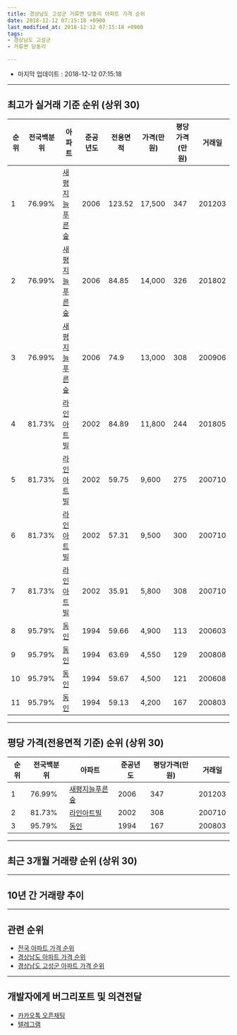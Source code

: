 ```yaml
---
title: 경상남도 고성군 거류면 당동리 아파트 가격 순위
date: 2018-12-12 07:15:18 +0900
last_modified_at: 2018-12-12 07:15:18 +0900
tags:
- 경상남도 고성군
- 거류면 당동리

---
```


* 마지막 업데이트 : 2018-12-12 07:15:18

---

## 최고가 실거래 기준 순위 (상위 30)


|순위|전국백분위|아파트|준공년도|전용면적|가격(만원)|평당가격(만원)|거래일|
|---|---|---|---|---|---|---|---|
|1|76.99%|[새평지늘푸른숲](https://search.naver.com/search.naver?query=%EA%B2%BD%EC%83%81%EB%82%A8%EB%8F%84+%EA%B3%A0%EC%84%B1%EA%B5%B0+%EA%B1%B0%EB%A5%98%EB%A9%B4+%EB%8B%B9%EB%8F%99%EB%A6%AC+%EC%83%88%ED%8F%89%EC%A7%80%EB%8A%98%ED%91%B8%EB%A5%B8%EC%88%B2)|2006|123.52|17,500|347|201203|
|2|76.99%|[새평지늘푸른숲](https://search.naver.com/search.naver?query=%EA%B2%BD%EC%83%81%EB%82%A8%EB%8F%84+%EA%B3%A0%EC%84%B1%EA%B5%B0+%EA%B1%B0%EB%A5%98%EB%A9%B4+%EB%8B%B9%EB%8F%99%EB%A6%AC+%EC%83%88%ED%8F%89%EC%A7%80%EB%8A%98%ED%91%B8%EB%A5%B8%EC%88%B2)|2006|84.85|14,000|326|201802|
|3|76.99%|[새평지늘푸른숲](https://search.naver.com/search.naver?query=%EA%B2%BD%EC%83%81%EB%82%A8%EB%8F%84+%EA%B3%A0%EC%84%B1%EA%B5%B0+%EA%B1%B0%EB%A5%98%EB%A9%B4+%EB%8B%B9%EB%8F%99%EB%A6%AC+%EC%83%88%ED%8F%89%EC%A7%80%EB%8A%98%ED%91%B8%EB%A5%B8%EC%88%B2)|2006|74.9|13,000|308|200906|
|4|81.73%|[라인아트빌](https://search.naver.com/search.naver?query=%EA%B2%BD%EC%83%81%EB%82%A8%EB%8F%84+%EA%B3%A0%EC%84%B1%EA%B5%B0+%EA%B1%B0%EB%A5%98%EB%A9%B4+%EB%8B%B9%EB%8F%99%EB%A6%AC+%EB%9D%BC%EC%9D%B8%EC%95%84%ED%8A%B8%EB%B9%8C)|2002|84.89|11,800|244|201805|
|5|81.73%|[라인아트빌](https://search.naver.com/search.naver?query=%EA%B2%BD%EC%83%81%EB%82%A8%EB%8F%84+%EA%B3%A0%EC%84%B1%EA%B5%B0+%EA%B1%B0%EB%A5%98%EB%A9%B4+%EB%8B%B9%EB%8F%99%EB%A6%AC+%EB%9D%BC%EC%9D%B8%EC%95%84%ED%8A%B8%EB%B9%8C)|2002|59.75|9,600|275|200710|
|6|81.73%|[라인아트빌](https://search.naver.com/search.naver?query=%EA%B2%BD%EC%83%81%EB%82%A8%EB%8F%84+%EA%B3%A0%EC%84%B1%EA%B5%B0+%EA%B1%B0%EB%A5%98%EB%A9%B4+%EB%8B%B9%EB%8F%99%EB%A6%AC+%EB%9D%BC%EC%9D%B8%EC%95%84%ED%8A%B8%EB%B9%8C)|2002|57.31|9,500|300|200710|
|7|81.73%|[라인아트빌](https://search.naver.com/search.naver?query=%EA%B2%BD%EC%83%81%EB%82%A8%EB%8F%84+%EA%B3%A0%EC%84%B1%EA%B5%B0+%EA%B1%B0%EB%A5%98%EB%A9%B4+%EB%8B%B9%EB%8F%99%EB%A6%AC+%EB%9D%BC%EC%9D%B8%EC%95%84%ED%8A%B8%EB%B9%8C)|2002|35.91|5,800|308|200710|
|8|95.79%|[동인](https://search.naver.com/search.naver?query=%EA%B2%BD%EC%83%81%EB%82%A8%EB%8F%84+%EA%B3%A0%EC%84%B1%EA%B5%B0+%EA%B1%B0%EB%A5%98%EB%A9%B4+%EB%8B%B9%EB%8F%99%EB%A6%AC+%EB%8F%99%EC%9D%B8)|1994|59.66|4,900|113|200603|
|9|95.79%|[동인](https://search.naver.com/search.naver?query=%EA%B2%BD%EC%83%81%EB%82%A8%EB%8F%84+%EA%B3%A0%EC%84%B1%EA%B5%B0+%EA%B1%B0%EB%A5%98%EB%A9%B4+%EB%8B%B9%EB%8F%99%EB%A6%AC+%EB%8F%99%EC%9D%B8)|1994|63.69|4,550|129|200808|
|10|95.79%|[동인](https://search.naver.com/search.naver?query=%EA%B2%BD%EC%83%81%EB%82%A8%EB%8F%84+%EA%B3%A0%EC%84%B1%EA%B5%B0+%EA%B1%B0%EB%A5%98%EB%A9%B4+%EB%8B%B9%EB%8F%99%EB%A6%AC+%EB%8F%99%EC%9D%B8)|1994|59.67|4,500|121|200608|
|11|95.79%|[동인](https://search.naver.com/search.naver?query=%EA%B2%BD%EC%83%81%EB%82%A8%EB%8F%84+%EA%B3%A0%EC%84%B1%EA%B5%B0+%EA%B1%B0%EB%A5%98%EB%A9%B4+%EB%8B%B9%EB%8F%99%EB%A6%AC+%EB%8F%99%EC%9D%B8)|1994|59.13|4,200|167|200803|


---

## 평당 가격(전용면적 기준) 순위 (상위 30)


|순위|전국백분위|아파트|준공년도|평당가격(만원)|거래일|
|---|---|---|---|---|---|
|1|76.99%|[새평지늘푸른숲](https://search.naver.com/search.naver?query=%EA%B2%BD%EC%83%81%EB%82%A8%EB%8F%84+%EA%B3%A0%EC%84%B1%EA%B5%B0+%EA%B1%B0%EB%A5%98%EB%A9%B4+%EB%8B%B9%EB%8F%99%EB%A6%AC+%EC%83%88%ED%8F%89%EC%A7%80%EB%8A%98%ED%91%B8%EB%A5%B8%EC%88%B2)|2006|347|201203|
|2|81.73%|[라인아트빌](https://search.naver.com/search.naver?query=%EA%B2%BD%EC%83%81%EB%82%A8%EB%8F%84+%EA%B3%A0%EC%84%B1%EA%B5%B0+%EA%B1%B0%EB%A5%98%EB%A9%B4+%EB%8B%B9%EB%8F%99%EB%A6%AC+%EB%9D%BC%EC%9D%B8%EC%95%84%ED%8A%B8%EB%B9%8C)|2002|308|200710|
|3|95.79%|[동인](https://search.naver.com/search.naver?query=%EA%B2%BD%EC%83%81%EB%82%A8%EB%8F%84+%EA%B3%A0%EC%84%B1%EA%B5%B0+%EA%B1%B0%EB%A5%98%EB%A9%B4+%EB%8B%B9%EB%8F%99%EB%A6%AC+%EB%8F%99%EC%9D%B8)|1994|167|200803|


---

## 최근 3개월 거래량 순위 (상위 30)


<div style="width:100%;">
    <canvas id="deal_count_ranking" height="250"></canvas>
</div>


<script>
new Chart(document.getElementById("deal_count_ranking"), {
    type: 'horizontalBar',
    data: {
        labels: ['새평지늘푸른숲'],
        datasets: [{
            label: '실거래 수',
            data: [4],
            borderColor: "rgba(255, 0, 128, 1)",
            backgroundColor: "rgba(255, 0, 128, 0.5)",
            fill: false,
        }]
    },
    options: {
        responsive: true,
        title: {
            display: true,
            text: '최근 3개월 거래량 순위'
        },
        tooltips: {
            mode: 'index',
            intersect: false,
            callbacks: {
                title: function(tooltipItems, data) {
                    return "실거래 수:";
                },
                label: function(tooltipItem, data) {
                    return data.labels[tooltipItem.index] + ": " + tooltipItem.xLabel;
                }
            }
        },
        hover: {
            mode: 'nearest',
            intersect: true
        },
        scales: {
            xAxes: [{
                display: true,
                scaleLabel: {
                    display: true,
                    labelString: '실거래 수'
                },
                ticks: {
                    suggestedMin: 0,
                }
            }],
            yAxes: [{
                display: true,
                ticks: {
                    autoSkip: false,
                    callback: function(value, index, values) {
                        if (value.length > 15)
                            return value.substr(0, 13) + "...";
                        else
                            return value;
                    }
                },
                scaleLabel: {
                    display: false,
                }
            }]
        }
    }
});

</script>


---

## 10년 간 거래량 추이


<div style="width:100%;">
    <canvas id="deal_progress" height="250"></canvas>
</div>

<script>
new Chart(document.getElementById("deal_progress"), {
    type: 'line',
    data: {
        labels: ['200812','200901','200902','200903','200904','200905','200906','200907','200908','200909','200910','200911','200912','201001','201002','201003','201004','201005','201006','201007','201008','201009','201010','201011','201012','201101','201102','201103','201104','201105','201106','201107','201108','201109','201110','201111','201112','201201','201202','201203','201204','201205','201206','201207','201208','201209','201210','201211','201212','201301','201302','201303','201304','201305','201306','201307','201308','201309','201310','201311','201312','201401','201402','201403','201404','201405','201406','201407','201408','201409','201410','201411','201412','201501','201502','201503','201504','201505','201506','201507','201508','201509','201510','201511','201512','201601','201602','201603','201604','201605','201606','201607','201608','201609','201610','201611','201612','201701','201702','201703','201704','201705','201706','201707','201708','201709','201710','201711','201712','201801','201802','201803','201804','201805','201806','201807','201808','201809','201810','201811','201812'],
        datasets: [{
            label: '실거래 수',
            pointRadius: 1,
            data: [2, 2, 0, 3, 3, 1, 7, 4, 5, 4, 1, 3, 11, 0, 0, 0, 2, 1, 2, 1, 0, 0, 1, 1, 4, 0, 0, 4, 0, 3, 2, 2, 2, 2, 2, 2, 0, 2, 3, 2, 0, 2, 1, 5, 2, 2, 3, 1, 2, 0, 1, 0, 2, 0, 2, 3, 0, 0, 3, 4, 1, 2, 1, 3, 2, 1, 2, 2, 0, 1, 3, 3, 1, 1, 1, 5, 1, 2, 2, 2, 2, 3, 0, 1, 1, 2, 2, 6, 1, 1, 1, 1, 1, 1, 2, 8, 0, 2, 4, 0, 0, 2, 0, 0, 2, 5, 0, 0, 1, 3, 3, 3, 1, 1, 0, 0, 1, 0, 2, 2, 0],
            borderColor: "rgba(255, 201, 14, 1)",
            backgroundColor: "rgba(255, 201, 14, 0.5)",
            fill: true,
        }]
    },
    options: {
        responsive: true,
        title: {
            display: true,
            text: '10년간 거래량 추이'
        },
        tooltips: {
            mode: 'index',
            intersect: false,
        },
        hover: {
            mode: 'nearest',
            intersect: true
        },
        scales: {
            xAxes: [{
                display: true,
                scaleLabel: {
                    display: true,
                    labelString: '년/월'
                }
            }],
            yAxes: [{
                display: true,
                ticks: {
                    suggestedMin: 0,
                },
                scaleLabel: {
                    display: true,
                    labelString: '실거래 수'
                }
            }]
        }
    }
});

</script>


---

## 관련 순위

- [전국 아파트 가격 순위](https://inasie.github.io/apt-ranking/전국)
- [경상남도 아파트 가격 순위](https://inasie.github.io/apt-ranking/경상남도)
- [경상남도 고성군 아파트 가격 순위](https://inasie.github.io/apt-ranking/경상남도-고성군)


---

## 개발자에게 버그리포트 및 의견전달

- [카카오톡 오픈채팅](https://open.kakao.com/o/gLJUAP4)
- [텔레그램](https://t.me/inasie)

